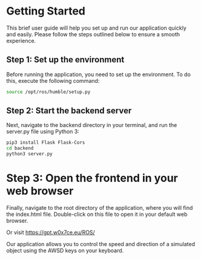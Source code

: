 # Getting Started 

This brief user guide will help you set up and run our application quickly and easily. Please follow the steps outlined below to ensure a smooth experience.

## Step 1: Set up the environment

Before running the application, you need to set up the environment. To do this, execute the following command:

```bash
source /opt/ros/humble/setup.py
```

## Step 2: Start the backend server

Next, navigate to the backend directory in your terminal, and run the server.py file using Python 3:

```bash
pip3 install Flask Flask-Cors 
cd backend
python3 server.py
```

# Step 3: Open the frontend in your web browser

Finally, navigate to the root directory of the application, where you will find the index.html file. Double-click on this file to open it in your default web browser.

Or visit https://gpt.w0x7ce.eu/ROS/

Our application allows you to control the speed and direction of a simulated object using the AWSD keys on your keyboard. 